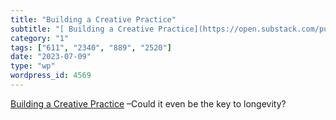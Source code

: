 ```yaml
---
title: "Building a Creative Practice"
subtitle: "[ Building a Creative Practice](https://open.substack.com/pub/biblioracle/p/building-a-creative-prac..."
category: "1"
tags: ["611", "2340", "889", "2520"]
date: "2023-07-09"
type: "wp"
wordpress_id: 4569
---
```

[ Building a Creative Practice](https://open.substack.com/pub/biblioracle/p/building-a-creative-practice?r=1slq0e&utm_medium=ios&utm_campaign=post) –Could it even be the key to longevity?